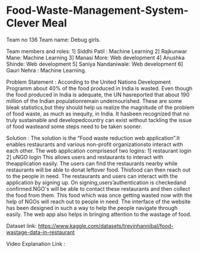 # Food-Waste-Management-System- Clever Meal

Team no 136   Team name: Debug girls.

Team members and roles:   1] Siddhi Patil : Machine Learning
                          2] Rajkunwar Mane: Machine Learning
                          3] Manasi More: Web development 
                          4] Anushka Shinde: Web development 
                          5] Saniya Nandaniwale: Web development
                          6] Gauri Nehra : Machine Learning.

Problem Statement :     According to the United Nations Development Programm  about 40% of the food produced in India is wasted. Even though the food produced in India is adequate, the UN hasreported that about 190 million of the Indian populationremain undernourished. These are some bleak statistics,but they should help us realize the magnitude of the problem of food waste, as much as inequity, in India. It hasbeen recognized that no truly sustainable and developedcountry can exist without tackling the issue of food wasteand some steps need to be taken sooner. 

Solution : The solution is the “Food waste reduction web application”.It enables restaurants and various non-profit organizationsto interact with each other. The web application comprisesof two logins:
1] restaurant login
2] uNGO login
This allows users and restaurants to interact with theapplication easily. The users can find the restaurants nearby while restaurants will be able to donat leftover
food. Thisfood can then reach out to the people in need. The restaurants and users can interact with the application by signing up. On signing,users’authentication is checkedand confirmed.NGO's will be able to contact these restaurants and then collect the food from them. This food which was once getting wasted now with the help of NGOs will reach out to people in need. The interface of the website has been designed in such a way to help the people navigate through easily. The web app also helps in bringing attention to the wastage of food.

Dataset link: https://www.kaggle.com/datasets/trevinhannibal/food-wastage-data-in-restaurant

Video Explanation Link :
